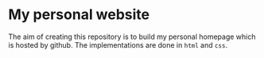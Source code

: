 # My personal website 

The aim of creating this repository is to build my personal homepage which is hosted by 
github. The implementations are done in `html` and `css`. 
